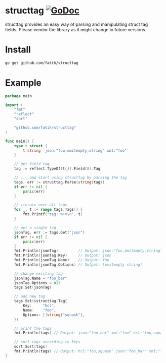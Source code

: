 # structtag [![GoDoc](http://img.shields.io/badge/go-documentation-blue.svg?style=flat-square)](http://godoc.org/github.com/fatih/structtag) 

structtag provides an easy way of parsing and manipulating struct tag fields.
Please vendor the library as it might change in future versions.

# Install

```bash
go get github.com/fatih/structtag
```

# Example

```go
package main

import (
	"fmt"
	"reflect"
	"sort"

	"github.com/fatih/structtag"
)

func main() {
	type t struct {
		t string `json:"foo,omitempty,string" xml:"foo"`
	}

	// get field tag
	tag := reflect.TypeOf(t{}).Field(0).Tag

	// ... and start using structtag by parsing the tag
	tags, err := structtag.Parse(string(tag))
	if err != nil {
		panic(err)
	}

	// iterate over all tags
	for _, t := range tags.Tags() {
		fmt.Printf("tag: %+v\n", t)
	}

	// get a single tag
	jsonTag, err := tags.Get("json")
	if err != nil {
		panic(err)
	}
	fmt.Println(jsonTag)         // Output: json:"foo,omitempty,string"
	fmt.Println(jsonTag.Key)     // Output: json
	fmt.Println(jsonTag.Name)    // Output: foo
	fmt.Println(jsonTag.Options) // Output: [omitempty string]

	// change existing tag
	jsonTag.Name = "foo_bar"
	jsonTag.Options = nil
	tags.Set(jsonTag)

	// add new tag
	tags.Set(&structtag.Tag{
		Key:     "hcl",
		Name:    "foo",
		Options: []string{"squash"},
	})

	// print the tags
	fmt.Println(tags) // Output: json:"foo_bar" xml:"foo" hcl:"foo,squash"

	// sort tags according to keys
	sort.Sort(tags)
	fmt.Println(tags) // Output: hcl:"foo,squash" json:"foo_bar" xml:"foo"
}
```
